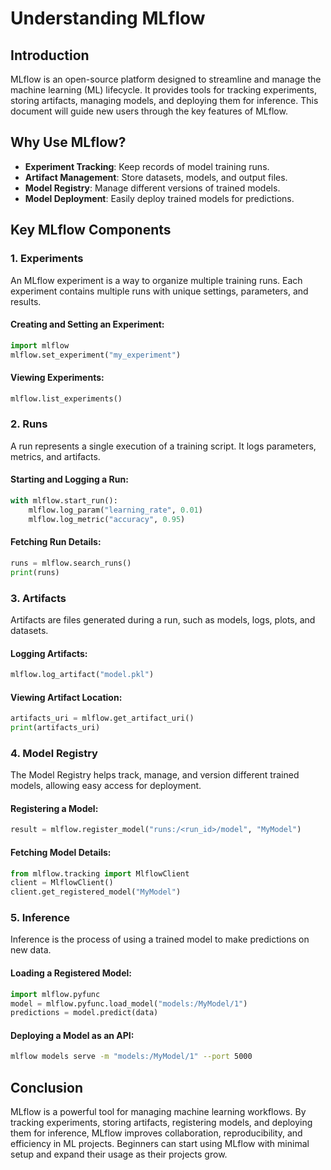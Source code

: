 # Understanding MLflow

## Introduction
MLflow is an open-source platform designed to streamline and manage the machine learning (ML) lifecycle. It provides tools for tracking experiments, storing artifacts, managing models, and deploying them for inference. This document will guide new users through the key features of MLflow.

## Why Use MLflow?
- **Experiment Tracking**: Keep records of model training runs.
- **Artifact Management**: Store datasets, models, and output files.
- **Model Registry**: Manage different versions of trained models.
- **Model Deployment**: Easily deploy trained models for predictions.

## Key MLflow Components

### 1. Experiments
An MLflow experiment is a way to organize multiple training runs. Each experiment contains multiple runs with unique settings, parameters, and results.

#### Creating and Setting an Experiment:
```python
import mlflow
mlflow.set_experiment("my_experiment")
```

#### Viewing Experiments:
```python
mlflow.list_experiments()
```

### 2. Runs
A run represents a single execution of a training script. It logs parameters, metrics, and artifacts.

#### Starting and Logging a Run:
```python
with mlflow.start_run():
    mlflow.log_param("learning_rate", 0.01)
    mlflow.log_metric("accuracy", 0.95)
```

#### Fetching Run Details:
```python
runs = mlflow.search_runs()
print(runs)
```

### 3. Artifacts
Artifacts are files generated during a run, such as models, logs, plots, and datasets.

#### Logging Artifacts:
```python
mlflow.log_artifact("model.pkl")
```

#### Viewing Artifact Location:
```python
artifacts_uri = mlflow.get_artifact_uri()
print(artifacts_uri)
```

### 4. Model Registry
The Model Registry helps track, manage, and version different trained models, allowing easy access for deployment.

#### Registering a Model:
```python
result = mlflow.register_model("runs:/<run_id>/model", "MyModel")
```

#### Fetching Model Details:
```python
from mlflow.tracking import MlflowClient
client = MlflowClient()
client.get_registered_model("MyModel")
```

### 5. Inference
Inference is the process of using a trained model to make predictions on new data.

#### Loading a Registered Model:
```python
import mlflow.pyfunc
model = mlflow.pyfunc.load_model("models:/MyModel/1")
predictions = model.predict(data)
```

#### Deploying a Model as an API:
```sh
mlflow models serve -m "models:/MyModel/1" --port 5000
```

## Conclusion
MLflow is a powerful tool for managing machine learning workflows. By tracking experiments, storing artifacts, registering models, and deploying them for inference, MLflow improves collaboration, reproducibility, and efficiency in ML projects. Beginners can start using MLflow with minimal setup and expand their usage as their projects grow.

